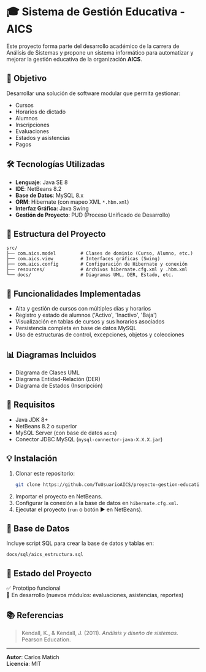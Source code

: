 # 🎓 Sistema de Gestión Educativa - AICS

Este proyecto forma parte del desarrollo académico de la carrera de Análisis de Sistemas y propone un sistema informático para automatizar y mejorar la gestión educativa de la organización **AICS**.

## 📌 Objetivo

Desarrollar una solución de software modular que permita gestionar:

- Cursos
- Horarios de dictado
- Alumnos
- Inscripciones
- Evaluaciones
- Estados y asistencias
- Pagos

## 🛠️ Tecnologías Utilizadas

- **Lenguaje**: Java SE 8
- **IDE**: NetBeans 8.2
- **Base de Datos**: MySQL 8.x
- **ORM**: Hibernate (con mapeo XML `*.hbm.xml`)
- **Interfaz Gráfica**: Java Swing
- **Gestión de Proyecto**: PUD (Proceso Unificado de Desarrollo)

## 🧱 Estructura del Proyecto

```
src/
├── com.aics.model         # Clases de dominio (Curso, Alumno, etc.)
├── com.aics.view          # Interfaces gráficas (Swing)
├── com.aics.config        # Configuración de Hibernate y conexión
├── resources/             # Archivos hibernate.cfg.xml y .hbm.xml
└── docs/                  # Diagramas UML, DER, Estado, etc.
```

## 🚀 Funcionalidades Implementadas

- Alta y gestión de cursos con múltiples días y horarios
- Registro y estado de alumnos ('Activo', 'Inactivo', 'Baja')
- Visualización en tablas de cursos y sus horarios asociados
- Persistencia completa en base de datos MySQL
- Uso de estructuras de control, excepciones, objetos y colecciones

## 📊 Diagramas Incluidos

- Diagrama de Clases UML
- Diagrama Entidad-Relación (DER)
- Diagrama de Estados (Inscripción)

## 🧪 Requisitos

- Java JDK 8+
- NetBeans 8.2 o superior
- MySQL Server (con base de datos `aics`)
- Conector JDBC MySQL (`mysql-connector-java-X.X.X.jar`)

## 💡 Instalación

1. Clonar este repositorio:
   ```bash
   git clone https://github.com/TuUsuarioAICS/proyecto-gestion-educativa.git
   ```
2. Importar el proyecto en NetBeans.
3. Configurar la conexión a la base de datos en `hibernate.cfg.xml`.
4. Ejecutar el proyecto (`run` o botón ▶️ en NetBeans).

## 📁 Base de Datos

Incluye script SQL para crear la base de datos y tablas en:
```
docs/sql/aics_estructura.sql
```

## 📌 Estado del Proyecto

✅ Prototipo funcional  
🚧 En desarrollo (nuevos módulos: evaluaciones, asistencias, reportes)

## 📚 Referencias

> Kendall, K., & Kendall, J. (2011). *Análisis y diseño de sistemas*. Pearson Education.

---

**Autor**: Carlos Matich  
**Licencia**: MIT